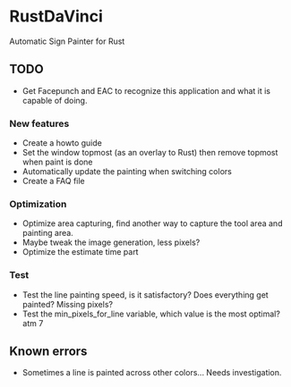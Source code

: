 # RustDaVinci

Automatic Sign Painter for Rust


## TODO

- Get Facepunch and EAC to recognize this application and what it is capable of doing.

### New features

- Create a howto guide
- Set the window topmost (as an overlay to Rust) then remove topmost when paint is done
- Automatically update the painting when switching colors
- Create a FAQ file


### Optimization

- Optimize area capturing, find another way to capture the tool area and painting area.
- Maybe tweak the image generation, less pixels?
- Optimize the estimate time part


### Test
- Test the line painting speed, is it satisfactory? Does everything get painted? Missing pixels?
- Test the min_pixels_for_line variable, which value is the most optimal? atm 7


## Known errors

- Sometimes a line is painted across other colors... Needs investigation.
